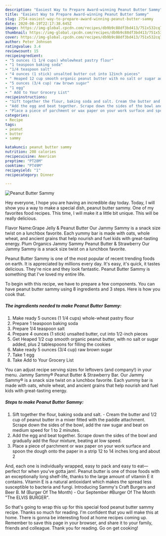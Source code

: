 ```yaml
---
description: "Easiest Way to Prepare Award-winning Peanut Butter Sammy"
title: "Easiest Way to Prepare Award-winning Peanut Butter Sammy"
slug: 2754-easiest-way-to-prepare-award-winning-peanut-butter-sammy
date: 2020-08-19T22:17:38.645Z
image: https://img-global.cpcdn.com/recipes/db9b9c88df3bd413/751x532cq70/peanut-butter-sammy-recipe-main-photo.jpg
thumbnail: https://img-global.cpcdn.com/recipes/db9b9c88df3bd413/751x532cq70/peanut-butter-sammy-recipe-main-photo.jpg
cover: https://img-global.cpcdn.com/recipes/db9b9c88df3bd413/751x532cq70/peanut-butter-sammy-recipe-main-photo.jpg
author: Peter Johnson
ratingvalue: 3.4
reviewcount: 15
recipeingredient:
- "5 ounces (1 1/4 cups) wholewheat pastry flour"
- "1 teaspoon baking soda"
- "1/4 teaspoon salt"
- "4 ounces (1 stick) unsalted butter cut into 12inch pieces"
- " Heaped 12 cup smooth organic peanut butter with no salt or sugar added plus 2 tablespoons for filling the cookies"
- "5 ounces (3/4 cup) raw brown sugar"
- "1 egg"
- " Add to Your Grocery List"
recipeinstructions:
- "Sift together the flour, baking soda and salt. Cream the butter and 1/2 cup of peanut butter in a mixer fitted with the paddle attachment. Scrape down the sides of the bowl, add the raw sugar and beat on medium speed for 1 to 2 minutes."
- "Add the egg and beat together. Scrape down the sides of the bowl and gradually add the flour mixture, beating at low speed."
- "Place a piece of parchment or wax paper on your work surface and spoon the dough onto the paper in a strip 12 to 14 inches long and about 2"
categories:
- Recipe
tags:
- peanut
- butter
- sammy

katakunci: peanut butter sammy 
nutrition: 208 calories
recipecuisine: American
preptime: "PT28M"
cooktime: "PT49M"
recipeyield: "1"
recipecategory: Dinner

---
```



![Peanut Butter Sammy](https://img-global.cpcdn.com/recipes/db9b9c88df3bd413/751x532cq70/peanut-butter-sammy-recipe-main-photo.jpg)

Hey everyone, I hope you are having an incredible day today. Today, I will show you a way to make a special dish, peanut butter sammy. One of my favorites food recipes. This time, I will make it a little bit unique. This will be really delicious.

Flavor Name:Grape Jelly &amp; Peanut Butter Our Jammy Sammy is a snack size twist on a lunchbox favorite. Each yummy bar is made with oats, whole wheat, and ancient grains that help nourish and fuel kids with great-tasting energy. Plum Organics Jammy Sammy Peanut Butter &amp; Strawberry Our Jammy Sammy is a snack size twist on a lunchbox favorite.

Peanut Butter Sammy is one of the most popular of recent trending foods on earth. It is appreciated by millions every day. It's easy, it's quick, it tastes delicious. They're nice and they look fantastic. Peanut Butter Sammy is something that I've loved my entire life.


To begin with this recipe, we have to prepare a few components. You can have peanut butter sammy using 8 ingredients and 3 steps. Here is how you cook that.

<!--inarticleads1-->

##### The ingredients needed to make Peanut Butter Sammy:

1. Make ready 5 ounces (1 1/4 cups) whole-wheat pastry flour
1. Prepare 1 teaspoon baking soda
1. Prepare 1/4 teaspoon salt
1. Prepare 4 ounces (1 stick) unsalted butter, cut into 1/2-inch pieces
1. Get  Heaped 1/2 cup smooth organic peanut butter, with no salt or sugar added, plus 2 tablespoons for filling the cookies
1. Make ready 5 ounces (3/4 cup) raw brown sugar
1. Take 1 egg
1. Take  Add to Your Grocery List


You can adjust recipe serving sizes for leftovers (and company!) in your menu. Jammy Sammy® Peanut Butter &amp; Strawberry Bar. Our Jammy Sammy® is a snack size twist on a lunchbox favorite. Each yummy bar is made with oats, whole wheat, and ancient grains that help nourish and fuel kids with great-tasting energy. 

<!--inarticleads2-->

##### Steps to make Peanut Butter Sammy:

1. Sift together the flour, baking soda and salt. - Cream the butter and 1/2 cup of peanut butter in a mixer fitted with the paddle attachment. Scrape down the sides of the bowl, add the raw sugar and beat on medium speed for 1 to 2 minutes.
1. Add the egg and beat together. Scrape down the sides of the bowl and gradually add the flour mixture, beating at low speed.
1. Place a piece of parchment or wax paper on your work surface and spoon the dough onto the paper in a strip 12 to 14 inches long and about 2


And, each one is individually wrapped, easy to pack and easy to eat—perfect for when you&#39;ve gotta jam!. Peanut butter is one of those foods with an exceptionally long shelf-life, thanks to the large amount of vitamin E it contains. Vitamin E is a natural antioxidant which makes the spread less susceptible to bacteria and fungi. Introducing Sammy&#39;s Craft Burgers and Beer B. M (Burger Of The Month) - Our September #Burger Of The Month &#34;The ELVIS BURGER&#34;. 

So that's going to wrap this up for this special food peanut butter sammy recipe. Thanks so much for reading. I'm confident that you will make this at home. There is gonna be interesting food at home recipes coming up. Remember to save this page in your browser, and share it to your family, friends and colleague. Thank you for reading. Go on get cooking!

